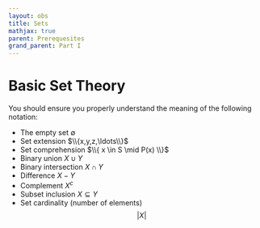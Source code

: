 ```yaml
---
layout: obs
title: Sets
mathjax: true
parent: Prerequesites
grand_parent: Part I
---
```


# Basic Set Theory

You should ensure you properly understand the meaning of the following notation:
* The empty set $\emptyset$
* Set extension $\\{x,y,z,\ldots\\}$
* Set comprehension $\\{ x \in S \mid P(x) \\}$
* Binary union $X \cup Y$
* Binary intersection $X \cap Y$
* Difference $X - Y$
* Complement $X^c$
* Subset inclusion $X \subseteq Y$
* Set cardinality (number of elements) $$\lvert X \rvert$$